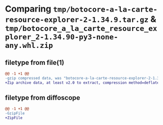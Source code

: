 # Comparing `tmp/botocore-a-la-carte-resource-explorer-2-1.34.9.tar.gz` & `tmp/botocore_a_la_carte_resource_explorer_2-1.34.90-py3-none-any.whl.zip`

## filetype from file(1)

```diff
@@ -1 +1 @@
-gzip compressed data, was "botocore-a-la-carte-resource-explorer-2-1.34.9.tar", last modified: Thu Dec 28 01:06:59 2023, max compression
+Zip archive data, at least v2.0 to extract, compression method=deflate
```

## filetype from diffoscope

```diff
@@ -1 +1 @@
-GzipFile
+ZipFile
```

